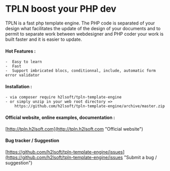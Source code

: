 TPLN boost your PHP dev
=======================

TPLN is a fast php template engine.
The PHP code is separated of your design what facilitates the update of the design of your documents and
to permit to separate work between webdesigner and PHP coder your work is built faster and it is easier to update.

#### Hot Features :

    -  Easy to learn
    -  Fast
    -  Support imbricated blocs, conditionnal, include, automatic form error validator
    
#### Installation :

    - via composer require h2lsoft/tpln-template-engine
    - or simply unzip in your web root directory => 
        https://github.com/h2lsoft/tpln-template-engine/archive/master.zip
    

#### Official website, online examples, documentation :

[http://tpln.h2lsoft.com](http://tpln.h2lsoft.com "Official website")

#### Bug tracker / Suggestion

[https://github.com/h2lsoft/tpln-template-engine/issues](https://github.com/h2lsoft/tpln-template-engine/issues "Submit a bug / suggestion")

